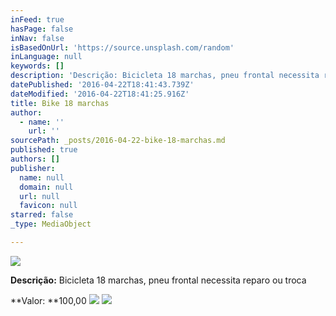```yaml
---
inFeed: true
hasPage: false
inNav: false
isBasedOnUrl: 'https://source.unsplash.com/random'
inLanguage: null
keywords: []
description: 'Descrição: Bicicleta 18 marchas, pneu frontal necessita reparo ou troca'
datePublished: '2016-04-22T18:41:43.739Z'
dateModified: '2016-04-22T18:41:25.916Z'
title: Bike 18 marchas
author:
  - name: ''
    url: ''
sourcePath: _posts/2016-04-22-bike-18-marchas.md
published: true
authors: []
publisher:
  name: null
  domain: null
  url: null
  favicon: null
starred: false
_type: MediaObject

---
```

![](https://the-grid-user-content.s3-us-west-2.amazonaws.com/c018108f-5728-4c66-b733-83afa2af5402.jpg)

**Descrição:** Bicicleta 18 marchas, pneu frontal necessita reparo ou troca

**Valor: **100,00
![](https://the-grid-user-content.s3-us-west-2.amazonaws.com/9f67394e-429d-4ade-8245-efa4ba6e7f30.jpg)
![](https://the-grid-user-content.s3-us-west-2.amazonaws.com/bc265048-fe42-4d41-97da-bf56b5abc75a.jpg)
